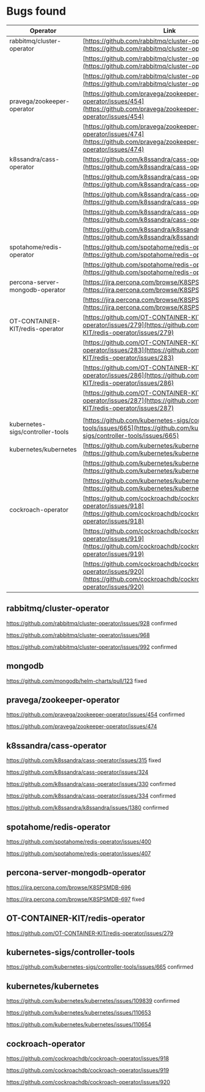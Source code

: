# Bugs found

| Operator                         | Link                                                                                                                             | Status    |
| -------------------------------- | -------------------------------------------------------------------------------------------------------------------------------- | --------- |
| rabbitmq/cluster-operator        | [https://github.com/rabbitmq/cluster-operator/issues/928](https://github.com/rabbitmq/cluster-operator/issues/928)               | confirmed |
|                                  | [https://github.com/rabbitmq/cluster-operator/issues/968](https://github.com/rabbitmq/cluster-operator/issues/968)               |           |
|                                  | [https://github.com/rabbitmq/cluster-operator/issues/992](https://github.com/rabbitmq/cluster-operator/issues/992)               | confirmed |
| pravega/zookeeper-operator       | [https://github.com/pravega/zookeeper-operator/issues/454](https://github.com/pravega/zookeeper-operator/issues/454)             | confirmed |
|                                  | [https://github.com/pravega/zookeeper-operator/issues/474](https://github.com/pravega/zookeeper-operator/issues/474)             |           |
| k8ssandra/cass-operator          | [https://github.com/k8ssandra/cass-operator/issues/315](https://github.com/k8ssandra/cass-operator/issues/315)                   | fixed     |
|                                  | [https://github.com/k8ssandra/cass-operator/issues/324](https://github.com/k8ssandra/cass-operator/issues/324)                   |           |
|                                  | [https://github.com/k8ssandra/cass-operator/issues/330](https://github.com/k8ssandra/cass-operator/issues/330)                   | confirmed |
|                                  | [https://github.com/k8ssandra/cass-operator/issues/334](https://github.com/k8ssandra/cass-operator/issues/334)                   | confirmed |
|                                  | [https://github.com/k8ssandra/k8ssandra/issues/1380](https://github.com/k8ssandra/k8ssandra/issues/1380)                         | confirmed |
| spotahome/redis-operator         | [https://github.com/spotahome/redis-operator/issues/400](https://github.com/spotahome/redis-operator/issues/400)                 |     confirmed      |
|                                  | [https://github.com/spotahome/redis-operator/issues/407](https://github.com/spotahome/redis-operator/issues/407)                 |           |
| percona-server-mongodb-operator  | [https://jira.percona.com/browse/K8SPSMDB-696](https://jira.percona.com/browse/K8SPSMDB-696)                                     |           |
|                                  | [https://jira.percona.com/browse/K8SPSMDB-697](https://jira.percona.com/browse/K8SPSMDB-697)                                     | fixed     |
| OT-CONTAINER-KIT/redis-operator  | [https://github.com/OT-CONTAINER-KIT/redis-operator/issues/279](https://github.com/OT-CONTAINER-KIT/redis-operator/issues/279)   |           |
|                                  | [https://github.com/OT-CONTAINER-KIT/redis-operator/issues/283](https://github.com/OT-CONTAINER-KIT/redis-operator/issues/283)   |           |
|                                  | [https://github.com/OT-CONTAINER-KIT/redis-operator/issues/286](https://github.com/OT-CONTAINER-KIT/redis-operator/issues/286)   |           |
|                                  | [https://github.com/OT-CONTAINER-KIT/redis-operator/issues/287](https://github.com/OT-CONTAINER-KIT/redis-operator/issues/287)   |           |
|                                  | 
| kubernetes-sigs/controller-tools | [https://github.com/kubernetes-sigs/controller-tools/issues/665](https://github.com/kubernetes-sigs/controller-tools/issues/665) | confirmed |
| kubernetes/kubernetes            | [https://github.com/kubernetes/kubernetes/issues/109839](https://github.com/kubernetes/kubernetes/issues/109839)                 | confirmed |
|                                  | [https://github.com/kubernetes/kubernetes/issues/110653](https://github.com/kubernetes/kubernetes/issues/110653)                 | confirmed |
|                                  | [https://github.com/kubernetes/kubernetes/issues/110654](https://github.com/kubernetes/kubernetes/issues/110654)                 | confirmed |
| cockroach-operator               | [https://github.com/cockroachdb/cockroach-operator/issues/918](https://github.com/cockroachdb/cockroach-operator/issues/918)     |
|                                  | [https://github.com/cockroachdb/cockroach-operator/issues/919](https://github.com/cockroachdb/cockroach-operator/issues/919)     |
|                                  | [https://github.com/cockroachdb/cockroach-operator/issues/920](https://github.com/cockroachdb/cockroach-operator/issues/920)     |

## rabbitmq/cluster-operator

https://github.com/rabbitmq/cluster-operator/issues/928 confirmed

https://github.com/rabbitmq/cluster-operator/issues/968

https://github.com/rabbitmq/cluster-operator/issues/992 confirmed

## mongodb

https://github.com/mongodb/helm-charts/pull/123 fixed

## pravega/zookeeper-operator

https://github.com/pravega/zookeeper-operator/issues/454 confirmed

https://github.com/pravega/zookeeper-operator/issues/474

## k8ssandra/cass-operator

https://github.com/k8ssandra/cass-operator/issues/315 fixed

https://github.com/k8ssandra/cass-operator/issues/324

https://github.com/k8ssandra/cass-operator/issues/330 confirmed

https://github.com/k8ssandra/cass-operator/issues/334 confirmed


https://github.com/k8ssandra/k8ssandra/issues/1380 confirmed

## spotahome/redis-operator

https://github.com/spotahome/redis-operator/issues/400

https://github.com/spotahome/redis-operator/issues/407

## percona-server-mongodb-operator

https://jira.percona.com/browse/K8SPSMDB-696

https://jira.percona.com/browse/K8SPSMDB-697 fixed

## OT-CONTAINER-KIT/redis-operator

https://github.com/OT-CONTAINER-KIT/redis-operator/issues/279

## kubernetes-sigs/controller-tools

https://github.com/kubernetes-sigs/controller-tools/issues/665 confirmed

## kubernetes/kubernetes

https://github.com/kubernetes/kubernetes/issues/109839 confirmed

https://github.com/kubernetes/kubernetes/issues/110653

https://github.com/kubernetes/kubernetes/issues/110654

## cockroach-operator

https://github.com/cockroachdb/cockroach-operator/issues/918

https://github.com/cockroachdb/cockroach-operator/issues/919

https://github.com/cockroachdb/cockroach-operator/issues/920
